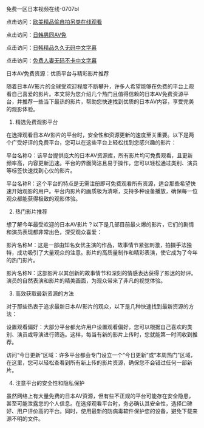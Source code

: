 免费一区日本视频在线-0707bl


点击访问：<a href="https://cfad.pages.dev/">欧美精品偷自拍另类在线观看</a>

点击访问：<a href="https://vassv.pages.dev/">日韩男同AV免</a>

点击访问：<a href="https://gfd-5xg.pages.dev/">日韩精品久久无码中文字幕</a>

点击访问：<a href="https://bsdf-5f5.pages.dev/">免费人妻无码不卡中文字幕</a>


日本AV免费资源：优质平台与精彩影片推荐

随着日本AV影片的全球受欢迎程度不断攀升，许多人希望能够在免费的平台上观看自己喜爱的影片。本文将为您介绍几个热门且值得信赖的日本AV免费资源平台，并推荐一些当下最热的影片，帮助您快速找到优质的日本AV内容，享受完美的观影体验。

1. 精选免费观影平台

在选择观看日本AV影片的平台时，安全性和资源更新的速度至关重要。以下是两个广受好评的免费平台，您可以在这些平台上轻松找到您感兴趣的影片：

平台名称Q：该平台提供庞大的日本AV资源库，所有影片均可免费观看，且更新频率高，内容更新迅速。平台的界面简洁且易于操作，您可以轻松通过类别、演员等标签快速找到心仪的影片。

平台名称R：这个平台的特点是无需注册即可免费观看所有资源，适合那些希望快速开始观影的用户。平台内影片的画质极为清晰，支持多种设备播放，确保每一位观众都能获得极致的观影体验。

2. 热门影片推荐

想了解今年最受欢迎的日本AV影片？以下是几部目前最火爆的影片，它们的剧情和演员表现都非常出色，深受观众喜爱：

影片名称M：这是一部由知名女优主演的作品，故事情节紧张刺激，拍摄手法独特，成功吸引了大量观众的注意。影片的高质量制作和精彩表演，使它成为了今年的热门影片。

影片名称N：这部影片以其创新的故事情节和深刻的情感表达获得了影迷的好评。演员的自然表演和影片的精美画面，为观众带来了非凡的视觉体验。

3. 高效获取最新资源的方法

对于那些热衷于追求最新日本AV影片的观众，以下是几种快速找到最新资源的方法：

设置观看偏好：大部分平台都允许用户设置观看偏好，您可以根据自己喜欢的类别、演员或导演进行筛选。这样，每当有新的影片上传时，您就能第一时间收到推荐。

访问“今日更新”区域：许多平台都会专门设立一个“今日更新”或“本周热门”区域，在这里，您可以轻松查看到所有新上传的影片资源，确保您不会错过任何一部新片。

4. 注意平台的安全性和隐私保护

虽然网络上有大量免费的日本AV资源，但有些不正规的平台可能存在安全隐患，甚至可能泄露您的个人信息。在选择观看平台时，务必确认其安全性，选择口碑好、用户评价高的平台。同时，使用最新的防病毒软件保护您的设备，避免下载来源不明的文件。

<span style="display:none;">[Canonical link]( https://github.com/bl070725/12368 ）</span>
